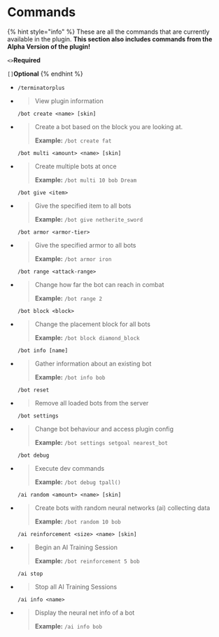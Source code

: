 # Commands

{% hint style="info" %}
These are all the commands that are currently available in the plugin. **This section also includes commands from the Alpha Version of the plugin!**

`<>`**Required**

`[]`**Optional**
{% endhint %}

* `/terminatorplus`
* > View plugin information

  `/bot create <name> [skin]`

* > Create a bot based on the block you are looking at.
  >
  > **Example:** `/bot create fat`

  `/bot multi <amount> <name> [skin]`

* > Create multiple bots at once
  >
  > **Example:** `/bot multi 10 bob Dream`

  `/bot give <item>`

* > Give the specified item to all bots
  >
  > **Example:** `/bot give netherite_sword`

  `/bot armor <armor-tier>`

* > Give the specified armor to all bots
  >
  > **Example:** `/bot armor iron`

  `/bot range <attack-range>`

* > Change how far the bot can reach in combat
  >
  > **Example:** `/bot range 2`

  `/bot block <block>`

* > Change the placement block for all bots
  >
  > **Example:** `/bot block diamond_block`

  `/bot info [name]`

* > Gather information about an existing bot
  >
  > **Example:** `/bot info bob`

  `/bot reset`

* > Remove all loaded bots from the server

  `/bot settings`

* > Change bot behaviour and access plugin config
  >
  > **Example:** `/bot settings setgoal nearest_bot`

  `/bot debug`

* > Execute dev commands
  >
  > **Example:** `/bot debug tpall()`

  `/ai random <amount> <name> [skin]`

* > Create bots with random neural networks \(ai\) collecting data
  >
  > **Example:** `/bot random 10 bob`

  `/ai reinforcement <size> <name> [skin]`

* > Begin an AI Training Session
  >
  > **Example:** `/bot reinforcement 5 bob`

  `/ai stop`

* > Stop all AI Training Sessions

  `/ai info <name>`

* > Display the neural net info of a bot
  >
  > **Example:** `/ai info bob`

